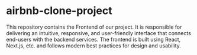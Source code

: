 # airbnb-clone-project
This repository contains the Frontend of our project. It is responsible for delivering an intuitive, responsive, and user-friendly interface that connects end-users with the backend services. The frontend is built using React, Next.js, etc. and follows modern best practices for design and usability.

